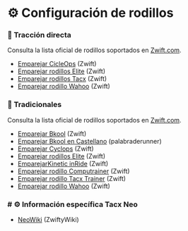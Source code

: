 #  ⚙️ Configuración de rodillos

### :hamster: Tracción directa

Consulta la lista oficial de rodillos soportados en [Zwift.com](https://support.zwift.com/en_us/direct-drive-trainers-B1oH2meS).

- [Emparejar CicleOps](https://support.zwift.com/en_us/pairing-a-cycleops-trainer-Hyx5XVZxS) (Zwift)
- [Emparejar rodillos Elite](https://support.zwift.com/en_us/pairing-elite-trainers-HJoxNNZer) (Zwift)
- [Emparejar rodillos Tacx](https://support.zwift.com/en_us/tacx-trainer-SyxYB4bxB) (Zwift)
- [Emparejar rodillo Wahoo](https://support.zwift.com/en_us/configuring-a-wahoo-trainer-H1tQONZlS) (Zwift)

### :bicyclist: Tradicionales

Consulta la lista oficial de rodillos soportados en [Zwift.com](https://support.zwift.com/en_us/wheel-on-trainers-r1B5nQWxS).

- [Emparejar Bkool](https://support.zwift.com/en_us/pairing-a-bkool-trainer-HyQ4FVZeS) (Zwift)
- [Emparejar Bkool en Castellano](https://www.palabraderunner.com/usar-rodillo-bkool-con-zwift/) (palabraderunner)
- [Emparejar Cyclops](https://support.zwift.com/en_us/pairing-a-cycleops-trainer-Hyx5XVZxS) (Zwift)
- [Emparejar rodillos Elite](https://support.zwift.com/en_us/pairing-elite-trainers-HJoxNNZer) (Zwift)
- [EmparejarKinetic inRide](https://support.zwift.com/en_us/pairing-a-kinetic-inride-HJPO5VWgB) (Zwift)
- [Emparejar rodillo Computrainer](https://support.zwift.com/en_us/pairing-a-computrainer-trainer-r1m75EZlS) (Zwift)
- [Emparejar rodillo Tacx Trainer](https://support.zwift.com/en_us/tacx-trainer-SyxYB4bxB) (Zwift)
- [Emparejar rodillo  Wahoo](https://support.zwift.com/en_us/configuring-a-wahoo-trainer-H1tQONZlS) (Zwift)

### # ⚙️ Información específica Tacx Neo

- [NeoWiki](neo.md) (ZwiftyWiki)
